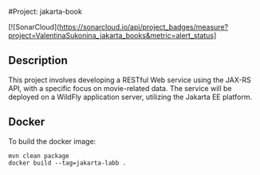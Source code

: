 #Project: jakarta-book

[![SonarCloud](https://sonarcloud.io/api/project_badges/measure?project=ValentinaSukonina_jakarta_books&metric=alert_status]


## Description
This project involves developing a RESTful Web service using the JAX-RS API, with a specific focus on movie-related data. The service will be deployed on a WildFly application server, utilizing the Jakarta EE platform.
## Docker

To build the docker image:

```
mvn clean package
docker build --tag=jakarta-labb .